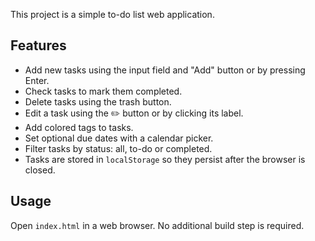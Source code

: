 
This project is a simple to-do list web application.

## Features

- Add new tasks using the input field and "Add" button or by pressing Enter.
- Check tasks to mark them completed.
- Delete tasks using the trash button.
- Edit a task using the ✏️ button or by clicking its label.
- Add colored tags to tasks.
- Set optional due dates with a calendar picker.
- Filter tasks by status: all, to-do or completed.
- Tasks are stored in `localStorage` so they persist after the browser is closed.

## Usage

Open `index.html` in a web browser. No additional build step is required.
